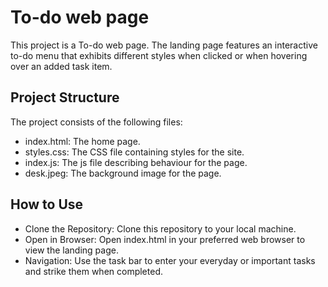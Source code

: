 # To-do web page

This project is a To-do web page. The landing page features an interactive to-do menu that exhibits different styles when clicked or when hovering over an added task item.

## Project Structure
The project consists of the following files:

- index.html: The home page.
- styles.css: The CSS file containing styles for the site.
- index.js: The js file describing behaviour for the page.
- desk.jpeg: The background image for the page.


## How to Use
- Clone the Repository: Clone this repository to your local machine.
- Open in Browser: Open index.html in your preferred web browser to view the landing page.
- Navigation: Use the task bar to enter your everyday or important tasks and strike them when completed.
